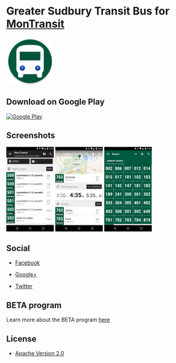 # Greater Sudbury Transit Bus for [MonTransit](https://github.com/mtransitapps/mtransit-for-android)

<img width="25%" height="25%" src="https://raw.githubusercontent.com/mtransitapps/ca-sudbury-transit-bus-android/master/pub/hi-res-app-icon.png"/>

## Download on Google Play

[![Google Play](https://developer.android.com/images/brand/en_app_rgb_wo_60.png)](https://play.google.com/store/apps/details?id=org.mtransit.android.ca_sudbury_transit_bus)

## Screenshots

<img width="25%" height="25%" src="https://raw.githubusercontent.com/mtransitapps/ca-sudbury-transit-bus-android/master/pub/screenshot-phone-1.png"/>
<img width="25%" height="25%" src="https://raw.githubusercontent.com/mtransitapps/ca-sudbury-transit-bus-android/master/pub/screenshot-phone-2.png"/>
<img width="25%" height="25%" src="https://raw.githubusercontent.com/mtransitapps/ca-sudbury-transit-bus-android/master/pub/screenshot-phone-3.png"/>

## Social

* [Facebook](https://www.facebook.com/MonTransit)

* [Google+](http://gplus.to/MonTransit/)

* [Twitter](https://twitter.com/montransit)

## BETA program

Learn more about the BETA program [here](https://github.com/mtransitapps/mtransit-for-android/wiki/BETA)

## License

* [Apache Version 2.0](http://www.apache.org/licenses/LICENSE-2.0.html)
